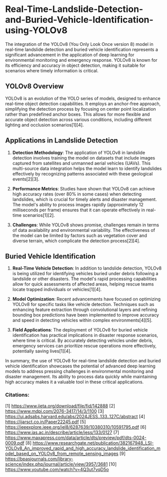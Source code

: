 # Real-Time-Landslide-Detection-and-Buried-Vehicle-Identification-using-YOLOv8

The integration of the YOLOv8 (You Only Look Once version 8) model in real-time landslide detection and buried vehicle identification represents a significant advancement in the application of deep learning for environmental monitoring and emergency response. YOLOv8 is known for its efficiency and accuracy in object detection, making it suitable for scenarios where timely information is critical.

## YOLOv8 Overview

YOLOv8 is an evolution of the YOLO series of models, designed to enhance real-time object detection capabilities. It employs an anchor-free approach, simplifying the detection process by focusing on center point localization rather than predefined anchor boxes. This allows for more flexible and accurate object detection across various conditions, including different lighting and occlusion scenarios[1][4].

## Applications in Landslide Detection

1. **Detection Methodology**: The application of YOLOv8 in landslide detection involves training the model on datasets that include images captured from satellites and unmanned aerial vehicles (UAVs). This multi-source data integration helps the model learn to identify landslides effectively by recognizing patterns associated with these geological events[2][3].

2. **Performance Metrics**: Studies have shown that YOLOv8 can achieve high accuracy rates (over 80% in some cases) when detecting landslides, which is crucial for timely alerts and disaster management. The model's ability to process images rapidly (approximately 12 milliseconds per frame) ensures that it can operate effectively in real-time scenarios[1][2].

3. **Challenges**: While YOLOv8 shows promise, challenges remain in terms of data availability and environmental variability. The effectiveness of the model can be limited by factors such as vegetation cover and diverse terrain, which complicate the detection process[2][4].

## Buried Vehicle Identification

1. **Real-Time Vehicle Detection**: In addition to landslide detection, YOLOv8 is being utilized for identifying vehicles buried under debris following a landslide or other disasters. The model's rapid processing capabilities allow for quick assessments of affected areas, helping rescue teams locate trapped individuals or vehicles[1][4].

2. **Model Optimization**: Recent advancements have focused on optimizing YOLOv8 for specific tasks like vehicle detection. Techniques such as enhancing feature extraction through convolutional layers and refining bounding box predictions have been implemented to improve accuracy and speed in detecting vehicles within complex environments[4][5].

3. **Field Applications**: The deployment of YOLOv8 for buried vehicle identification has practical implications in disaster response scenarios, where time is critical. By accurately detecting vehicles under debris, emergency services can prioritize rescue operations more effectively, potentially saving lives[1][4].

In summary, the use of YOLOv8 for real-time landslide detection and buried vehicle identification showcases the potential of advanced deep learning models to address pressing challenges in environmental monitoring and disaster management. Its ability to process data quickly while maintaining high accuracy makes it a valuable tool in these critical applications.

### Citations:
[1] https://www.iieta.org/download/file/fid/142888
[2] https://www.mdpi.com/2076-3417/14/3/1100
[3] https://ui.adsabs.harvard.edu/abs/2024JESS..133..127C/abstract
[4] https://ijarsct.co.in/Paper22245.pdf
[5] https://ieeexplore.ieee.org/iel8/6287639/10380310/10591795.pdf
[6] https://www.ias.ac.in/describe/article/jess/133/0127
[7] https://www.maxapress.com/data/article/dts/preview/pdf/dts-0024-0009.pdf
[8] https://www.researchgate.net/publication/382167948_LSI-YOLOv8_An_improved_rapid_and_high_accuracy_landslide_identification_model_based_on_YOLOv8_from_remote_sensing_images
[9] https://bpasjournals.com/library-science/index.php/journal/article/view/3957/3681
[10] https://www.youtube.com/watch?v=4Q3ut7vqD5o
